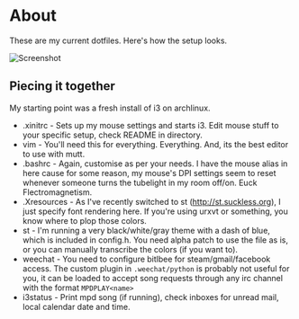 # About
These are my current dotfiles. Here's how the setup looks.

![Screenshot](http://i.imgur.com/dgV6Re8.png)

## Piecing it together
My starting point was a fresh install of i3 on archlinux.

* .xinitrc - Sets up my mouse settings and starts i3. Edit mouse stuff to your specific setup, check README in directory.
* vim - You'll need this for everything. Everything. And, its the best editor to use with mutt.
* .bashrc - Again, customise as per your needs. I have the mouse alias in here cause for some reason, my mouse's
 DPI settings seem to reset whenever someone turns the tubelight in my room off/on. Euck Flectromagnetism.
* .Xresources - As I've recently switched to st (http://st.suckless.org), I just specify font rendering here. If you're
 using urxvt or something, you know where to plop those colors.
* st - I'm running a very black/white/gray theme with a dash of blue, which is included in config.h. You need alpha
 patch to use the file as is, or you can manually transcribe the colors (if you want to).
* weechat -  You need to configure bitlbee for steam/gmail/facebook access. The custom plugin in `.weechat/python` is
 probably not useful for you, it can be loaded to accept song requests through
 any irc channel with the format `MPDPLAY<name>`
* i3status - Print mpd song (if running), check inboxes for unread mail, local calendar date and time.
